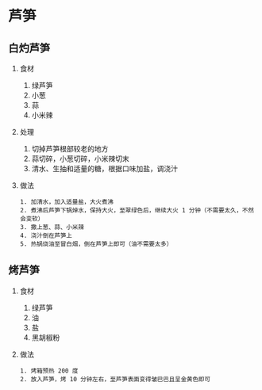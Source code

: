 # 芦笋

## 白灼芦笋

1. 食材
   1. 绿芦笋
   2. 小葱
   3. 蒜
   4. 小米辣

2. 处理
   1. 切掉芦笋根部较老的地方
   2. 蒜切碎，小葱切碎，小米辣切末
   3. 清水、生抽和适量的糖，根据口味加盐，调浇汁

3. 做法

    ```text
    1. 加清水，加入适量盐，大火煮沸
    2. 煮沸后芦笋下锅焯水，保持大火，至翠绿色后，继续大火 1 分钟（不需要太久，不然会变软）
    3. 撒上葱、蒜、小米辣
    4. 浇汁倒在芦笋上
    5. 热锅烧油至冒白烟，倒在芦笋上即可（油不需要太多）
    ```

## 烤芦笋

1. 食材
   1. 绿芦笋
   2. 油
   3. 盐
   4. 黑胡椒粉

2. 做法

    ```text
    1. 烤箱预热 200 度
    2. 放入芦笋，烤 10 分钟左右，至芦笋表面变得皱巴巴且呈金黄色即可
    ```
